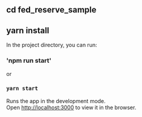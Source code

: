 ## cd fed_reserve_sample
## yarn install

In the project directory, you can run:
### 'npm run start'
or
### `yarn start`

Runs the app in the development mode.\
Open [http://localhost:3000](http://localhost:3000) to view it in the browser.
